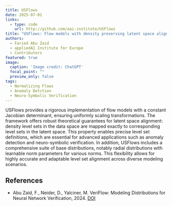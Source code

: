 ```yaml
---
title: USFlows
date: 2025-07-01
links:
  - type: code
    url: http://github.com/aai-institute/USFlows
title: "USFlows: Flow models with density preserving latent space alignment"
authors:
  - Faried Abu Zaid
  - appliedAI Institute for Europe 
  - Contributors
featured: true
image:
  caption: 'Image credit: ChatGPT'
  focal_point: ""
  preview_only: false
tags:
  - Normalizing Flows
  - Anomaly Detction
  - Neuro-Symbolic Verification
---
```


USFlows provides a rigorous implementation of flow models with a constant Jacobian determinant, ensuring uniformly scaling transformations. The framework offers robust theoretical guarantees for latent space alignment: density level sets in the data space are mapped exactly to corresponding level sets in the latent space. This property enables precise level set definitions, which are essential for advanced applications such as anomaly detection and neuro-symbolic verification.
In addition, USFlows includes a comprehensive suite of base distributions, notably radial distributions with learnable norm parameters for various norms. This flexibility allows for highly accurate and adaptable level set alignment across diverse modeling scenarios.

## References
  - Abu Zaid, F., Neider, D., Yalciner, M. VeriFlow: Modeling Distributions for Neural Network Verification, 2024. [DOI](https://arxiv.org/abs/2406.14265)
